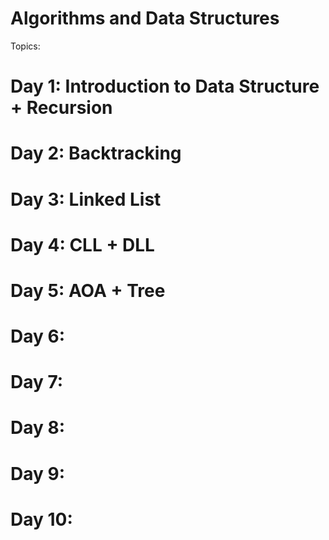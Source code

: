 # Algorithms and Data Structures
Topics:

# Day 1: Introduction to Data Structure + Recursion
# Day 2: Backtracking 
# Day 3: Linked List
# Day 4: CLL + DLL
# Day 5: AOA + Tree
# Day 6: 
# Day 7: 
# Day 8: 
# Day 9:
# Day 10: 

